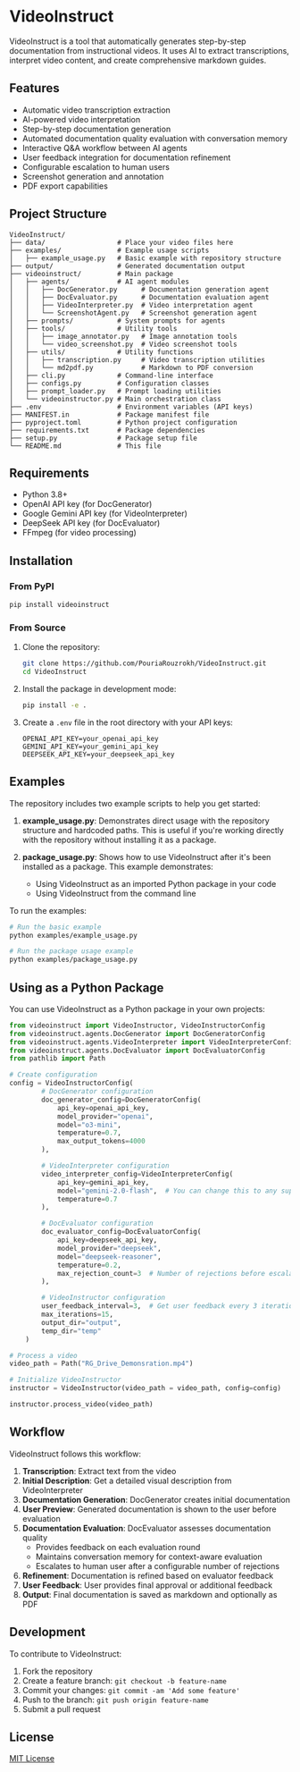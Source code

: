 # VideoInstruct

VideoInstruct is a tool that automatically generates step-by-step documentation from instructional videos. It uses AI to extract transcriptions, interpret video content, and create comprehensive markdown guides.

## Features

- Automatic video transcription extraction
- AI-powered video interpretation
- Step-by-step documentation generation
- Automated documentation quality evaluation with conversation memory
- Interactive Q&A workflow between AI agents
- User feedback integration for documentation refinement
- Configurable escalation to human users
- Screenshot generation and annotation
- PDF export capabilities

## Project Structure

```
VideoInstruct/
├── data/                  # Place your video files here
├── examples/              # Example usage scripts
│   ├── example_usage.py   # Basic example with repository structure
├── output/                # Generated documentation output
├── videoinstruct/         # Main package
│   ├── agents/            # AI agent modules
│   │   ├── DocGenerator.py      # Documentation generation agent
│   │   ├── DocEvaluator.py      # Documentation evaluation agent
│   │   ├── VideoInterpreter.py  # Video interpretation agent
│   │   └── ScreenshotAgent.py   # Screenshot generation agent
│   ├── prompts/           # System prompts for agents
│   ├── tools/             # Utility tools
│   │   ├── image_annotator.py   # Image annotation tools
│   │   └── video_screenshot.py  # Video screenshot tools
│   ├── utils/             # Utility functions
│   │   ├── transcription.py     # Video transcription utilities
│   │   └── md2pdf.py            # Markdown to PDF conversion
│   ├── cli.py             # Command-line interface
│   ├── configs.py         # Configuration classes
│   ├── prompt_loader.py   # Prompt loading utilities
│   └── videoinstructor.py # Main orchestration class
├── .env                   # Environment variables (API keys)
├── MANIFEST.in            # Package manifest file
├── pyproject.toml         # Python project configuration
├── requirements.txt       # Package dependencies
├── setup.py               # Package setup file
└── README.md              # This file
```

## Requirements

- Python 3.8+
- OpenAI API key (for DocGenerator)
- Google Gemini API key (for VideoInterpreter)
- DeepSeek API key (for DocEvaluator)
- FFmpeg (for video processing)

## Installation

### From PyPI

```bash
pip install videoinstruct
```

### From Source

1. Clone the repository:

   ```bash
   git clone https://github.com/PouriaRouzrokh/VideoInstruct.git
   cd VideoInstruct
   ```

2. Install the package in development mode:

   ```bash
   pip install -e .
   ```

3. Create a `.env` file in the root directory with your API keys:
   ```
   OPENAI_API_KEY=your_openai_api_key
   GEMINI_API_KEY=your_gemini_api_key
   DEEPSEEK_API_KEY=your_deepseek_api_key
   ```

## Examples

The repository includes two example scripts to help you get started:

1. **example_usage.py**: Demonstrates direct usage with the repository structure and hardcoded paths. This is useful if you're working directly with the repository without installing it as a package.

2. **package_usage.py**: Shows how to use VideoInstruct after it's been installed as a package. This example demonstrates:
   - Using VideoInstruct as an imported Python package in your code
   - Using VideoInstruct from the command line

To run the examples:

```bash
# Run the basic example
python examples/example_usage.py

# Run the package usage example
python examples/package_usage.py
```

## Using as a Python Package

You can use VideoInstruct as a Python package in your own projects:

```python
from videoinstruct import VideoInstructor, VideoInstructorConfig
from videoinstruct.agents.DocGenerator import DocGeneratorConfig
from videoinstruct.agents.VideoInterpreter import VideoInterpreterConfig
from videoinstruct.agents.DocEvaluator import DocEvaluatorConfig
from pathlib import Path

# Create configuration
config = VideoInstructorConfig(
        # DocGenerator configuration
        doc_generator_config=DocGeneratorConfig(
            api_key=openai_api_key,
            model_provider="openai",
            model="o3-mini",
            temperature=0.7,
            max_output_tokens=4000
        ),

        # VideoInterpreter configuration
        video_interpreter_config=VideoInterpreterConfig(
            api_key=gemini_api_key,
            model="gemini-2.0-flash",  # You can change this to any supported Gemini model
            temperature=0.7
        ),

        # DocEvaluator configuration
        doc_evaluator_config=DocEvaluatorConfig(
            api_key=deepseek_api_key,
            model_provider="deepseek",
            model="deepseek-reasoner",
            temperature=0.2,
            max_rejection_count=3  # Number of rejections before escalating to user
        ),

        # VideoInstructor configuration
        user_feedback_interval=3,  # Get user feedback every 3 iterations
        max_iterations=15,
        output_dir="output",
        temp_dir="temp"
    )

# Process a video
video_path = Path("RG_Drive_Demonsration.mp4")

# Initialize VideoInstructor
instructor = VideoInstructor(video_path = video_path, config=config)

instructor.process_video(video_path)
```

## Workflow

VideoInstruct follows this workflow:

1. **Transcription**: Extract text from the video
2. **Initial Description**: Get a detailed visual description from VideoInterpreter
3. **Documentation Generation**: DocGenerator creates initial documentation
4. **User Preview**: Generated documentation is shown to the user before evaluation
5. **Documentation Evaluation**: DocEvaluator assesses documentation quality
   - Provides feedback on each evaluation round
   - Maintains conversation memory for context-aware evaluation
   - Escalates to human user after a configurable number of rejections
6. **Refinement**: Documentation is refined based on evaluator feedback
7. **User Feedback**: User provides final approval or additional feedback
8. **Output**: Final documentation is saved as markdown and optionally as PDF

## Development

To contribute to VideoInstruct:

1. Fork the repository
2. Create a feature branch: `git checkout -b feature-name`
3. Commit your changes: `git commit -am 'Add some feature'`
4. Push to the branch: `git push origin feature-name`
5. Submit a pull request

## License

[MIT License](LICENSE)
